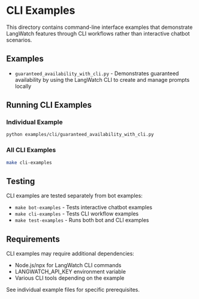 # CLI Examples

This directory contains command-line interface examples that demonstrate LangWatch features through CLI workflows rather than interactive chatbot scenarios.

## Examples

- `guaranteed_availability_with_cli.py` - Demonstrates guaranteed availability by using the LangWatch CLI to create and manage prompts locally

## Running CLI Examples

### Individual Example
```bash
python examples/cli/guaranteed_availability_with_cli.py
```

### All CLI Examples
```bash
make cli-examples
```

## Testing

CLI examples are tested separately from bot examples:
- `make bot-examples` - Tests interactive chatbot examples
- `make cli-examples` - Tests CLI workflow examples
- `make test-examples` - Runs both bot and CLI examples

## Requirements

CLI examples may require additional dependencies:
- Node.js/npx for LangWatch CLI commands
- LANGWATCH_API_KEY environment variable
- Various CLI tools depending on the example

See individual example files for specific prerequisites.
